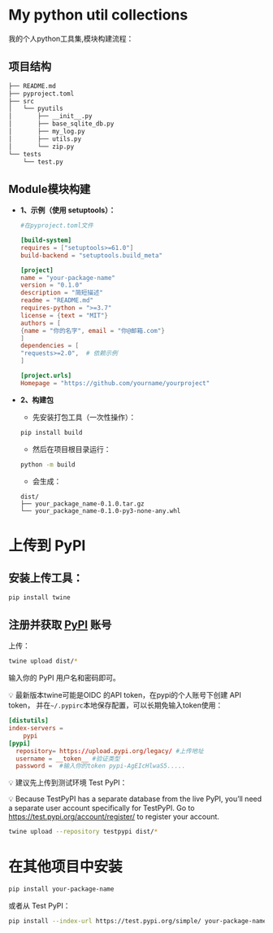 # My python util collections
我的个人python工具集,模块构建流程：

## 项目结构
```bash
├── README.md
├── pyproject.toml
├── src
│   └── pyutils
│       ├── __init__.py
│       ├── base_sqlite_db.py
│       ├── my_log.py
│       ├── utils.py
│       └── zip.py
└── tests
    └── test.py
```

## Module模块构建

- **1、示例（使用 setuptools）：**
    
    ```toml
    #在pyproject.toml文件

    [build-system]
    requires = ["setuptools>=61.0"]
    build-backend = "setuptools.build_meta"

    [project]
    name = "your-package-name"
    version = "0.1.0"
    description = "简短描述"
    readme = "README.md"
    requires-python = ">=3.7"
    license = {text = "MIT"}
    authors = [
    {name = "你的名字", email = "你@邮箱.com"}
    ]
    dependencies = [
    "requests>=2.0",  # 依赖示例
    ]

    [project.urls]
    Homepage = "https://github.com/yourname/yourproject"
    ```
- **2、构建包**
    - 先安装打包工具（一次性操作）：
    ```bash
    pip install build
    ```

    - 然后在项目根目录运行：
    ```bash
    python -m build
    ```
    - 会生成：

    ```pgsql
    dist/
    ├── your_package_name-0.1.0.tar.gz
    └── your_package_name-0.1.0-py3-none-any.whl
    ```

# 上传到 PyPI
## 安装上传工具：

```bash
pip install twine
```
## 注册并获取 [PyPI](https://pypi.org/account/register/) 账号

上传：

```bash
twine upload dist/*
```
输入你的 PyPI 用户名和密码即可。

💡 最新版本twine可能是OIDC 的API token，在pypi的个人账号下创建 API token，
并在`~/.pypirc`本地保存配置，可以长期免输入token使用：
```toml
[distutils]
index-servers =
    pypi
[pypi]
  repository= https://upload.pypi.org/legacy/ #上传地址
  username = __token__ #验证类型
  password =  #输入你的token pypi-AgEIcHlwaS5.....
```

💡 建议先上传到测试环境 Test PyPI：

💡 Because TestPyPI has a separate database from the live PyPI, you’ll need a separate user account specifically for TestPyPI. Go to https://test.pypi.org/account/register/ to register your account.
```bash
twine upload --repository testpypi dist/*
```

# 在其他项目中安装
```bash
pip install your-package-name
```
或者从 Test PyPI：

```bash
pip install --index-url https://test.pypi.org/simple/ your-package-name
```
